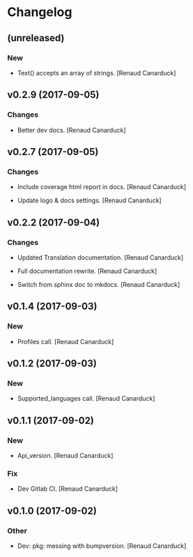 # Changelog


## (unreleased)

### New

* Text() accepts an array of strings. [Renaud Canarduck]


## v0.2.9 (2017-09-05)

### Changes

* Better dev docs. [Renaud Canarduck]


## v0.2.7 (2017-09-05)

### Changes

* Include coverage html report in docs. [Renaud Canarduck]

* Update logo & docs settings. [Renaud Canarduck]


## v0.2.2 (2017-09-04)

### Changes

* Updated Translation documentation. [Renaud Canarduck]

* Full documentation rewrite. [Renaud Canarduck]

* Switch from sphinx doc to mkdocs. [Renaud Canarduck]


## v0.1.4 (2017-09-03)

### New

* Profiles call. [Renaud Canarduck]


## v0.1.2 (2017-09-03)

### New

* Supported_languages call. [Renaud Canarduck]


## v0.1.1 (2017-09-02)

### New

* Api_version. [Renaud Canarduck]

### Fix

* Dev Gitlab CI. [Renaud Canarduck]


## v0.1.0 (2017-09-02)

### Other

* Dev: pkg: messing with bumpversion. [Renaud Canarduck]


